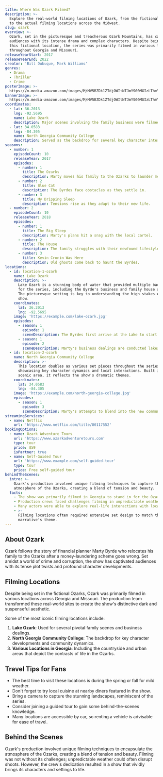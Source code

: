 ```yaml
---
title: Where Was Ozark Filmed?
description: >-
  Explore the real-world filming locations of Ozark, from the fictional Ozarks
  to the actual filming locations across the Midwest.
slug: ozark
overview: >-
  Ozark, set in the picturesque and treacherous Ozark Mountains, has captivated
  audiences with its intense drama and complex characters. Despite being set in
  this fictional location, the series was primarily filmed in various locations
  throughout Georgia and Missouri.
releaseYearStart: 2017
releaseYearEnd: 2022
creator: 'Bill Dubuque, Mark Williams'
genres:
  - Drama
  - Thriller
  - Crime
posterImage: >-
  https://m.media-amazon.com/images/M/MV5BZDk1ZTdjOWItNTJmYS00MGIzLThmY2ItZWNiOGY5MzJlNTA5XkEyXkFqcGc@._V1_SX300.jpg
bannerImage: >-
  https://m.media-amazon.com/images/M/MV5BZDk1ZTdjOWItNTJmYS00MGIzLThmY2ItZWNiOGY5MzJlNTA5XkEyXkFqcGc@._V1_SX300.jpg
coordinates:
  - lat: 36.2013
    lng: -92.5695
    name: Lake Ozark
    description: Major scenes involving the family business were filmed here.
  - lat: 34.0583
    lng: -84.305
    name: North Georgia Community College
    description: Served as the backdrop for several key character interactions.
seasons:
  - number: 1
    episodeCount: 10
    releaseYear: 2017
    episodes:
      - number: 1
        title: The Ozarks
        description: Marty moves his family to the Ozarks to launder money.
      - number: 2
        title: Blue Cat
        description: The Byrdes face obstacles as they settle in.
      - number: 3
        title: My Dripping Sleep
        description: Tensions rise as they adapt to their new life.
  - number: 2
    episodeCount: 10
    releaseYear: 2018
    episodes:
      - number: 1
        title: The Big Sleep
        description: Marty's plans hit a snag with the local cartel.
      - number: 2
        title: The House
        description: The family struggles with their newfound lifestyle.
      - number: 3
        title: Kevin Cronin Was Here
        description: Old ghosts come back to haunt the Byrdes.
locations:
  - id: location-1-ozark
    name: Lake Ozark
    description: >-
      Lake Ozark is a stunning body of water that provided multiple backdrops
      for the series, including the Byrde's business and family house scenes.
      The picturesque setting is key to understanding the high stakes of the
      show.
    coordinates:
      lat: 36.2013
      lng: -92.5695
    image: 'https://example.com/lake-ozark.jpg'
    episodes:
      - season: 1
        episode: 1
        sceneDescription: The Byrdes first arrive at the Lake to start a new life.
      - season: 1
        episode: 2
        sceneDescription: Marty's business dealings are conducted lakeside.
  - id: location-2-ozark
    name: North Georgia Community College
    description: >-
      This location doubles as various set pieces throughout the series,
      showcasing key character dynamics and local interactions. Built in a
      scenic area, it reflects the show's dramatic themes.
    coordinates:
      lat: 34.0583
      lng: -84.305
    image: 'https://example.com/north-georgia-college.jpg'
    episodes:
      - season: 1
        episode: 3
        sceneDescription: Marty's attempts to blend into the new community take place here.
streamingServices:
  - name: Netflix
    url: 'https://www.netflix.com/title/80117552'
bookingOptions:
  - name: Ozark Adventure Tours
    url: 'https://www.ozarkadventuretours.com'
    type: tour
    price: $59
    isPartner: true
  - name: Self-Guided Tour
    url: 'https://www.example.com/self-guided-tour'
    type: tour
    price: Free self-guided tour
behindTheScenes:
  intro: >-
    Ozark's production involved unique filming techniques to capture the
    atmosphere of the Ozarks, creating a blend of tension and beauty.
  facts:
    - The show was primarily filmed in Georgia to stand in for the Ozarks.
    - Production crews faced challenges filming in unpredictable weather.
    - Many actors were able to explore real-life interactions with locals.
    - >-
      Filming locations often required extensive set design to match the
      narrative's theme.
---
```


## About Ozark

Ozark follows the story of financial planner Marty Byrde who relocates his family to the Ozarks after a money-laundering scheme goes wrong. Set amidst a world of crime and corruption, the show has captivated audiences with its tense plot twists and profound character developments.

## Filming Locations

Despite being set in the fictional Ozarks, Ozark was primarily filmed in various locations across Georgia and Missouri. The production team transformed these real-world sites to create the show's distinctive dark and suspenseful aesthetic.

Some of the most iconic filming locations include:

1. **Lake Ozark**: Used for several pivotal family scenes and business dealings.
2. **North Georgia Community College**: The backdrop for key character developments and community dynamics.
3. **Various Locations in Georgia**: Including the countryside and urban areas that depict the contrasts of life in the Ozarks.

## Travel Tips for Fans

- The best time to visit these locations is during the spring or fall for mild weather.
- Don't forget to try local cuisine at nearby diners featured in the show.
- Bring a camera to capture the stunning landscapes, reminiscent of the series.
- Consider joining a guided tour to gain some behind-the-scenes knowledge.
- Many locations are accessible by car, so renting a vehicle is advisable for ease of travel.

## Behind the Scenes

Ozark's production involved unique filming techniques to encapsulate the atmosphere of the Ozarks, creating a blend of tension and beauty. Filming was not without its challenges; unpredictable weather could often disrupt shoots. However, the crew's dedication resulted in a show that vividly brings its characters and settings to life.
